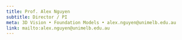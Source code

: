 ```yaml
---
title: Prof. Alex Nguyen
subtitle: Director / PI
meta: 3D Vision • Foundation Models • alex.nguyen@unimelb.edu.au
link: mailto:alex.nguyen@unimelb.edu.au
---
```

